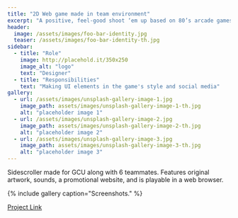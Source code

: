 ```yaml
---
title: "2D Web game made in team environment"
excerpt: "A positive, feel-good shoot ‘em up based on 80’s arcade games such as Space Invaders, Defender and Galaga inspired by Scotland."
header:
  image: /assets/images/foo-bar-identity.jpg
  teaser: /assets/images/foo-bar-identity-th.jpg
sidebar:
  - title: "Role"
    image: http://placehold.it/350x250
    image_alt: "logo"
    text: "Designer"
  - title: "Responsibilities"
    text: "Making UI elements in the game's style and social media"
gallery:
  - url: /assets/images/unsplash-gallery-image-1.jpg
    image_path: assets/images/unsplash-gallery-image-1-th.jpg
    alt: "placeholder image 1"
  - url: /assets/images/unsplash-gallery-image-2.jpg
    image_path: assets/images/unsplash-gallery-image-2-th.jpg
    alt: "placeholder image 2"
  - url: /assets/images/unsplash-gallery-image-3.jpg
    image_path: assets/images/unsplash-gallery-image-3-th.jpg
    alt: "placeholder image 3"
---
```


Sidescroller made for GCU along with 6 teammates. Features original artwork, sounds, a promotional website, and is playable in a web browser. 

{% include gallery caption="Screenshots." %}

<a href="https://oreoadidas.github.io/Group9-ProjectWebsite/" class="btn btn--primary">Project Link</a>

